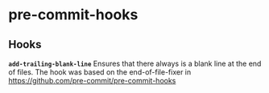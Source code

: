 # pre-commit-hooks

## Hooks

**`add-trailing-blank-line`** Ensures that there always is a blank line at the end of files. The hook was based on the end-of-file-fixer in https://github.com/pre-commit/pre-commit-hooks

